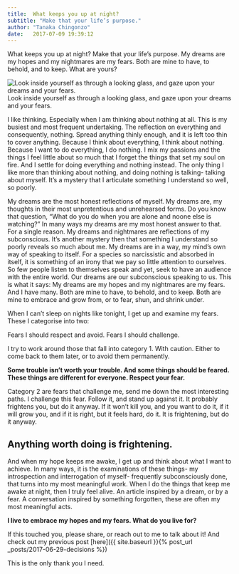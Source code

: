 ```yaml
---
title:  What keeps you up at night?
subtitle: "Make that your life’s purpose."
author: "Tanaka Chingonzo"
date:   2017-07-09 19:39:12
---
```

What keeps you up at night? Make that your life’s purpose.
My dreams are my hopes and my nightmares are my fears. Both are mine to have, to behold, and to keep. What are yours?

![Look inside yourself as through a looking glass, and gaze upon your dreams and your fears.](https://cdn-images-1.medium.com/max/1200/1*8WLhNceNJmFBE9LqmBqWuw.jpeg)
Look inside yourself as through a looking glass, and gaze upon your dreams and your fears.


I like thinking. Especially when I am thinking about nothing at all. This is my busiest and most frequent undertaking. The reflection on everything and consequently, nothing. Spread anything thinly enough, and it is left too thin to cover anything. Because I think about everything, I think about nothing. Because I want to do everything, I do nothing.
I mix my passions and the things I feel little about so much that I forget the things that set my soul on fire. And I settle for doing everything and nothing instead.
The only thing I like more than thinking about nothing, and doing nothing is talking- talking about myself. It’s a mystery that I articulate something I understand so well, so poorly.

My dreams are the most honest reflections of myself. My dreams are, my thoughts in their most unpretentious and unrehearsed forms.
Do you know that question, “What do you do when you are alone and noone else is watching?” In many ways my dreams are my most honest answer to that. For a single reason. My dreams and nightmares are reflections of my subconscious. It’s another mystery then that something I understand so poorly reveals so much about me. My dreams are in a way, my mind’s own way of speaking to itself. For a species so narcissistic and absorbed in itself, it is something of an irony that we pay so little attention to ourselves. So few people listen to themselves speak and yet, seek to have an audience with the entire world. Our dreams are our subconscious speaking to us. This is what it says:
My dreams are my hopes and my nightmares are my fears. And I have many. Both are mine to have, to behold, and to keep. Both are mine to embrace and grow from, or to fear, shun, and shrink under.


When I can’t sleep on nights like tonight, I get up and examine my fears. These I categorise into two:

Fears I should respect and avoid.
Fears I should challenge.


I try to work around those that fall into category 1. With caution. Either to come back to them later, or to avoid them permanently.



**Some trouble isn’t worth your trouble. And some things should be feared. These things are different for everyone. Respect your fear.**


Category 2 are fears that challenge me, send me down the most interesting paths. I challenge this fear. Follow it, and stand up against it. It probably frightens you, but do it anyway. If it won’t kill you, and you want to do it, if it will grow you, and if it is right, but it feels hard, do it. It is frightening, but do it anyway.

## Anything worth doing is frightening.

And when my hope keeps me awake, I get up and think about what I want to achieve. In many ways, it is the examinations of these things- my introspection and interrogation of myself- frequently subconsciously done, that turns into my most meaningful work. When I do the things that keep me awake at night, then I truly feel alive. An article inspired by a dream, or by a fear. A conversation inspired by something forgotten, these are often my most meaningful acts.


**I live to embrace my hopes and my fears. What do you live for?**

If this touched you, please share, or reach out to me to talk about it! And check out my previous post [here]({{ site.baseurl }}{% post_url _posts/2017-06-29-decisions %})

This is the only thank you I need.
